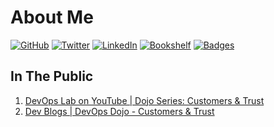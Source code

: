 # About Me

[![GitHub](https://img.shields.io/badge/GitHub-kittychiu-lightgrey.svg)](https://github.com/kittychiu)
[![Twitter](https://img.shields.io/badge/Twitter-kittychiuau-1d9bf0.svg)](https://twitter.com/kittychiuau)
[![LinkedIn](https://img.shields.io/badge/LinkedIn-kittychiu-0077b5.svg)](https://www.linkedin.com/in/kittychiu/)
[![Bookshelf](https://img.shields.io/badge/Bookshelf-kittychiu-yellow.svg)](https://www.goodreads.com/kittychiu)
[![Badges](https://img.shields.io/badge/Badges-kittychiu-orange.svg)](https://www.credly.com/users/kittychiu/badges?sort=-state_updated_at)


## In The Public

1. [DevOps Lab on YouTube | Dojo Series: Customers & Trust](https://youtu.be/6VhtozP3K0A)
2. [Dev Blogs | DevOps Dojo - Customers & Trust](https://aka.ms/DevOpsLab/Dojo/Customers)


<!--
**KittyChiu/kittychiu** is a ✨ _special_ ✨ repository because its `README.md` (this file) appears on your GitHub profile.

Here are some ideas to get you started:

- 🔭 I’m currently working on ...
- 🌱 I’m currently learning ...
- 👯 I’m looking to collaborate on ...
- 🤔 I’m looking for help with ...
- 💬 Ask me about ...
- 📫 How to reach me: ...
- 😄 Pronouns: ...
- ⚡ Fun fact: ...
-->
